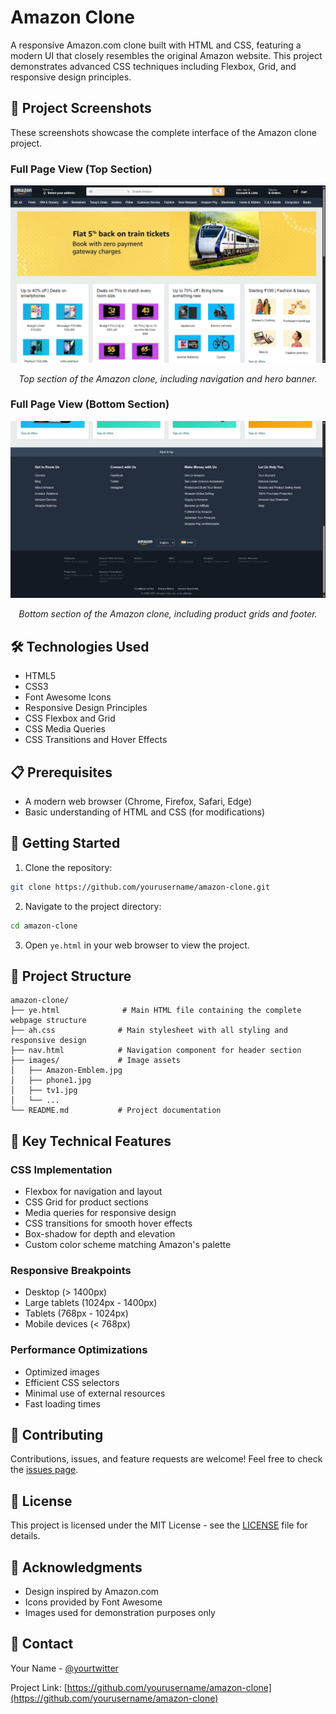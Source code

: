 # Amazon Clone

A responsive Amazon.com clone built with HTML and CSS, featuring a modern UI that closely resembles the original Amazon website. This project demonstrates advanced CSS techniques including Flexbox, Grid, and responsive design principles.

## 📸 Project Screenshots

These screenshots showcase the complete interface of the Amazon clone project.

### Full Page View (Top Section)
<div align="center">
  <img src="top.jpg" alt="Amazon Clone Top Section" width="800"/>
  <p><em>Top section of the Amazon clone, including navigation and hero banner.</em></p>
</div>

### Full Page View (Bottom Section)
<div align="center">
  <img src="bottom.jpg" alt="Amazon Clone Bottom Section" width="800"/>
  <p><em>Bottom section of the Amazon clone, including product grids and footer.</em></p>
</div>

## 🛠️ Technologies Used

- HTML5
- CSS3
- Font Awesome Icons
- Responsive Design Principles
- CSS Flexbox and Grid
- CSS Media Queries
- CSS Transitions and Hover Effects

## 📋 Prerequisites

- A modern web browser (Chrome, Firefox, Safari, Edge)
- Basic understanding of HTML and CSS (for modifications)

## 🚀 Getting Started

1. Clone the repository:
```bash
git clone https://github.com/yourusername/amazon-clone.git
```

2. Navigate to the project directory:
```bash
cd amazon-clone
```

3. Open `ye.html` in your web browser to view the project.

## 📁 Project Structure

```
amazon-clone/
├── ye.html              # Main HTML file containing the complete webpage structure
├── ah.css              # Main stylesheet with all styling and responsive design
├── nav.html            # Navigation component for header section
├── images/             # Image assets
│   ├── Amazon-Emblem.jpg
│   ├── phone1.jpg
│   ├── tv1.jpg
│   └── ...
└── README.md           # Project documentation
```

## 🎯 Key Technical Features

### CSS Implementation
- Flexbox for navigation and layout
- CSS Grid for product sections
- Media queries for responsive design
- CSS transitions for smooth hover effects
- Box-shadow for depth and elevation
- Custom color scheme matching Amazon's palette

### Responsive Breakpoints
- Desktop (> 1400px)
- Large tablets (1024px - 1400px)
- Tablets (768px - 1024px)
- Mobile devices (< 768px)

### Performance Optimizations
- Optimized images
- Efficient CSS selectors
- Minimal use of external resources
- Fast loading times

## 🤝 Contributing

Contributions, issues, and feature requests are welcome! Feel free to check the [issues page](https://github.com/yourusername/amazon-clone/issues).

## 📝 License

This project is licensed under the MIT License - see the [LICENSE](LICENSE) file for details.

## 👏 Acknowledgments

- Design inspired by Amazon.com
- Icons provided by Font Awesome
- Images used for demonstration purposes only

## 📧 Contact

Your Name - [@yourtwitter](https://twitter.com/yourtwitter)

Project Link: [https://github.com/yourusername/amazon-clone](https://github.com/yourusername/amazon-clone)

